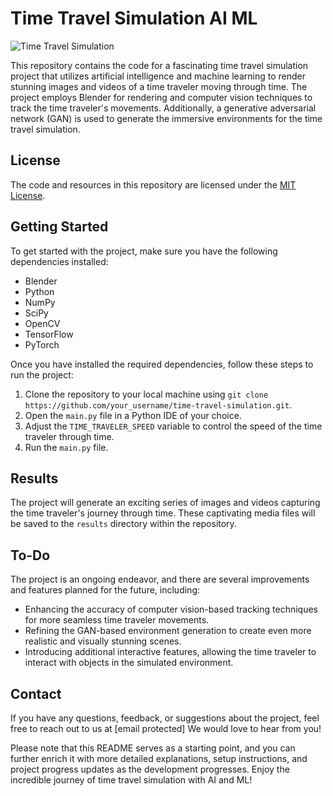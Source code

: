 # Time Travel Simulation AI ML

![Time Travel Simulation](time_travel_simulation.jpg)

This repository contains the code for a fascinating time travel simulation project that utilizes artificial intelligence and machine learning to render stunning images and videos of a time traveler moving through time. The project employs Blender for rendering and computer vision techniques to track the time traveler's movements. Additionally, a generative adversarial network (GAN) is used to generate the immersive environments for the time travel simulation.

## License

The code and resources in this repository are licensed under the [MIT License](LICENSE).

## Getting Started

To get started with the project, make sure you have the following dependencies installed:

- Blender
- Python
- NumPy
- SciPy
- OpenCV
- TensorFlow
- PyTorch

Once you have installed the required dependencies, follow these steps to run the project:

1. Clone the repository to your local machine using `git clone https://github.com/your_username/time-travel-simulation.git`.
2. Open the `main.py` file in a Python IDE of your choice.
3. Adjust the `TIME_TRAVELER_SPEED` variable to control the speed of the time traveler through time.
4. Run the `main.py` file.

## Results

The project will generate an exciting series of images and videos capturing the time traveler's journey through time. These captivating media files will be saved to the `results` directory within the repository.

## To-Do

The project is an ongoing endeavor, and there are several improvements and features planned for the future, including:

- Enhancing the accuracy of computer vision-based tracking techniques for more seamless time traveler movements.
- Refining the GAN-based environment generation to create even more realistic and visually stunning scenes.
- Introducing additional interactive features, allowing the time traveler to interact with objects in the simulated environment.

## Contact

If you have any questions, feedback, or suggestions about the project, feel free to reach out to us at [email protected] We would love to hear from you!

Please note that this README serves as a starting point, and you can further enrich it with more detailed explanations, setup instructions, and project progress updates as the development progresses. Enjoy the incredible journey of time travel simulation with AI and ML!
